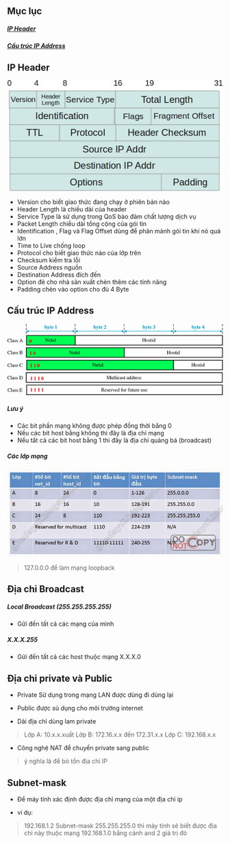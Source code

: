 ## Mục lục

##### [IP Header](#1)

##### [Cấu trúc IP Address](#2)



<a name = "1"></a>
## IP Header

![](https://github.com/trung10/CCNA/blob/master/Lv3/Pictures/ip-header-2.png)

* Version cho biết giao thức đang chạy ở phiên bản nào
* Header Length là chiều dài của header
* Service Type là sử dụng trong QoS bào đảm chất lượng dịch vụ
* Packet Length chiều dài tổng cộng của gói tin
* Identification , Flag và Flag Offset dùng để phân mảnh gói tin khí nó quá lớn
* Time to Live chống loop 
* Protocol cho biết giao thức nào của lớp trên
* Checksum kiểm tra lỗi
* Source Address nguồn
* Destination Address đích đến
* Option đẻ cho nhà sản xuất chèn thêm các tính năng
* Padding chèn vào option cho đủ 4 Byte

<a name = "2"></a>
## Cấu trúc IP Address

![](https://github.com/trung10/CCNA/blob/master/Lv3/Pictures/IPv4.png)

##### Lưu ý

* Các bit phần mạng không được phép đồng thời bằng 0
* Nếu các bit host bằng khồng thì đây là địa chỉ mạng
* Nếu tất cả các bit host bằng 1 thì đây là địa chỉ quảng bá (broadcast)

##### Các lớp mạng

![](https://github.com/trung10/CCNA/blob/master/Lv3/Pictures/DiaChiIP2.jpg)

> 127.0.0.0 để làm mạng loopback

<a name = "3"></a>
## Địa chỉ Broadcast

##### Local Broadcast (255.255.255.255)

* Gửi đến tất cả các mạng của mình

##### X.X.X.255

* Gửi đến tất cả các host thuộc mạng X.X.X.0

## Địa chỉ private và Public

*  Private Sử dụng trong mạng LAN được dùng đi dùng lại
* Public được sủ dụng cho môi trường internet

* Dải địa chỉ dùng lam private

> Lớp A: 10.x.x.xuất
> Lớp B: 172.16.x.x đến 172.31.x.x
> Lớp C: 192.168.x.x

* Công nghệ NAT để chuyển private sang public
> ý nghĩa là để bỏ tồn địa chỉ IP

## Subnet-mask

* Để máy tính xác định được địa chỉ mạng của một địa chỉ ip

* ví dụ:

> 192.168.1.2 Subnet-mask 255.255.255.0 thì mày tính sẽ biết được địa chỉ này thuộc mạng 192.168.1.0 bằng cánh and 2 giá trị đó




